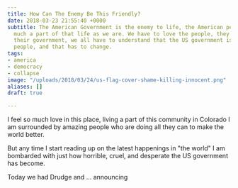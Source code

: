 ```yaml
---
title: How Can The Enemy Be This Friendly?
date: 2018-03-23 21:55:40 +0000
subtitle: The American Government is the enemy to life, the American people are as
  much a part of that life as we are. We have to love the people, they have to reclaim
  their government, we all have to understand that the US government is not the American
  people, and that has to change.
tags:
- america
- democracy
- collapse
image: "/uploads/2018/03/24/us-flag-cover-shame-killing-innocent.png"
aliases: []
draft: true

---
```

I feel so much love in this place, living a part of this community in Colorado I am surrounded by amazing people who are doing all they can to make the world better.

But any time I start reading up on the latest happenings in "the world" I am bombarded with just how horrible, cruel, and desperate the US government has become.

Today we had Drudge and ... announcing